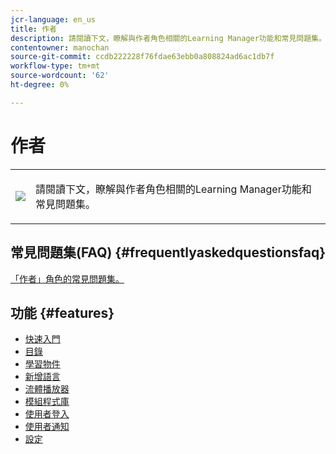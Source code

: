 ```yaml
---
jcr-language: en_us
title: 作者
description: 請閱讀下文，瞭解與作者角色相關的Learning Manager功能和常見問題集。
contentowner: manochan
source-git-commit: ccdb222228f76fdae63ebb0a808824ad6ac1db7f
workflow-type: tm+mt
source-wordcount: '62'
ht-degree: 0%

---
```




# 作者

<table> 
 <tbody>
  <tr> 
   <td><img src="assets/authors2.png"></td> 
   <td><p>請閱讀下文，瞭解與作者角色相關的Learning Manager功能和常見問題集。 </p></td> 
  </tr> 
 </tbody>
</table>

## 常見問題集(FAQ) {#frequentlyaskedquestionsfaq}

[「作者」角色的常見問題集。](authors/frequently-asked-questions-for-authors.md)

## 功能 {#features}

* [快速入門](authors/feature-summary/getting-started-author.md)
* [目錄](authors/feature-summary/catalogs.md)
* [學習物件](authors/feature-summary/courses.md)
* [新增語言](authors/feature-summary/add-new-language-learning-objects.md)
* [流體播放器](authors/feature-summary/fluidic-player.md)
* [模組程式庫](authors/feature-summary/module-library.md)
* [使用者登入](authors/feature-summary/user-login.md)
* [使用者通知](authors/feature-summary/user-notifications.md)
* [設定](authors/feature-summary/settings.md)

